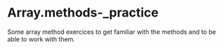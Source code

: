 # Array.methods-_practice

Some array method exercices to get familiar with the methods and to be able to work with them.
